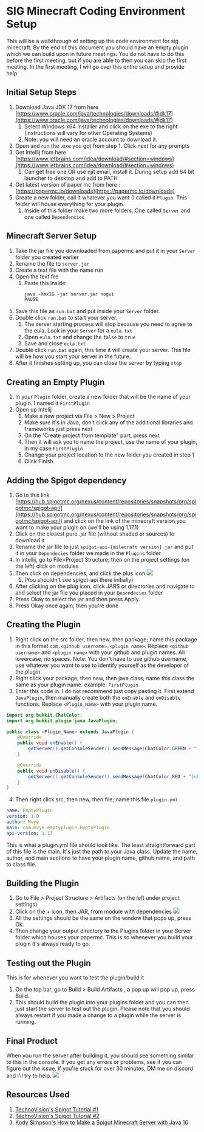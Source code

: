 # SIG Minecraft Coding Environment Setup

This will be a walkthrough of setting up the code environment for sig minecraft. By the end of this document you should have an empty plugin which we can build upon in future meetings. You do not have to do this before the first meeting, but if you are able to then you can skip the first meeting. In the first meeting, I will go over this entire setup and provide help. 


## Initial Setup Steps
1. Download Java JDK 17 from here [https://www.oracle.com/java/technologies/downloads/#jdk17](https://www.oracle.com/java/technologies/downloads/#jdk17)
    1. Select Windows x64 Installer and click on the exe to the right (instructions will vary for other Operating Systems)
    2. Note: you will need an oracle account to download it. 
2. Open and run the .exe you got from step 1. Click next for any prompts 
3. Get Intellij from here [https://www.jetbrains.com/idea/download/#section=windows](https://www.jetbrains.com/idea/download/#section=windows)
    1. Can get free one OR use njit email, install it. During setup add 64 bit launcher to desktop and add to PATH
4. Get latest version of paper mc from here : [https://papermc.io/downloads](https://papermc.io/downloads)
5. Create a new folder, call it whatever you want (I called it `Plugin`. This folder will house everything for your plugin.
    1. Inside of this folder make two more folders. One called `Server` and one called `Dependencies`


## Minecraft Server Setup
1. Take the jar file you downloaded from papermc and put it in your `Server` folder you created earlier
2. Rename the file to `server.jar`
3. Create a text file with the name run
4. Open the text file 
    1. Paste this inside:
        ```html
        java -Xmx1G -jar server.jar nogui
        PAUSE
        ```
5. Save this file as `run.bat` and put inside your `Server` folder. 
6. Double click `run.bat` to start your server. 
    1. The server starting process will stop because you need to agree to the eula. Look in your `Server` for a `eula.txt`
    2. Open `eula.txt` and change the `false` to `true`
    3. Save and close `eula.txt`
7. Double click `run.bat` again, this time it will create your server. This file will be how you start your server in the future.
8. After it finishes setting up, you can close the server by typing `stop`


## Creating an Empty Plugin
1. In your `Plugin` folder, create a new folder that will be the name of your plugin. I named it `FirstPlugin` 
2. Open up Intelij
    1. Make a new project via File > New > Project
    2. Make sure it's in Java, don't click any of the additional libraries and frameworks just press next
    3. On the 'Create project from template" part, press next
    4. Then it will ask you to name the project, use the name of your plugin, in my case `FirstPlugin`
    5. Change your project location to the new folder you created in step 1
    6. Click Finish.


## Adding the Spigot dependency
1. Go to this link [https://hub.spigotmc.org/nexus/content/repositories/snapshots/org/spigotmc/spigot-api/](https://hub.spigotmc.org/nexus/content/repositories/snapshots/org/spigotmc/spigot-api/) and click on the link of the minecraft version you want to make your plugin on (we'll be using 1.17.1)
2. Click on the closest pure .jar file (without shaded or sources) to download it
3. Rename the jar file to just `spigot-api-{milecraft version}.jar` and put it in your `Dependecies` folder we made in the `Plugins` folder
4. In Intellij, go to File>Project Structure; then on the project settings (on the left) click on modules 
5. Then click on dependencies, and click the plus icon 
    ![](https://i.imgur.com/knatjSu.png)
    1. (You shouldn't see spigot-api there initially)
6. After clicking on the plug icon, click JARS or directories and navigate to and select the jar file you placed in your `Dependecies` folder
7. Press Okay to select the jar and then press Apply.
8. Press Okay once again, then you're done

## Creating the Plugin
1. Right click on the src folder, then new, then package; name this package in this format `com.<github username>.<plugin name>`. Replace `<github username>` and `<plugin name>` with your github and plugin names. All lowercase, no spaces. Note: You don't have to use github username, use whatever you want to use to identify yourself as the developer of the plugin.
2. Right click your package, then new, then java class; name this class the same as your plugin name. example: `FirstPlugin`
3. Enter this code in. I do not recommend just copy pasting it. First extend `JavaPlugin`, then manually create both the `onEnable` and `onDisable` functions. Replace `<Plugin_Name>` with your plugin name. 
```java
import org.bukkit.ChatColor;
import org.bukkit.plugin.java.JavaPlugin;

public class <Plugin_Name> extends JavaPlugin {
    @Override
    public void onEnable() {
        getServer().getConsoleSender().sendMessage(ChatColor.GREEN + "[<Plugin_Name>]: Plugin is enabled!");
    }

    @Override
    public void onDisable() {
        getServer().getConsoleSender().sendMessage(ChatColor.RED + "[<Plugin_Name>]: Plugin is disabled!");
    }
}
```
4. Then right click src, then new, then file; name this file `plugin.yml`
```yaml
name: EmptyPlugin
version: 1.0
author: Mvye
main: com.mvye.emptyplugin.EmptyPlugin
api-version: 1.17
```
This is what a plugin.yml file should look like. The least straightforward part of this file is the main. It's just the path to your Java class. Update the name, author, and main sections to have your plugin name, github name, and path to class file. 

## Building the Plugin
1. Go to File > Project Structure > Artifacts (on the left under project settings)
2. Click on the + icon, then JAR, from module with dependencies
![](https://i.imgur.com/7awz2Ci.png)
3. All the settings should be the same on the window that pops up, press Ok.
4. Then change your output directory to the Plugins folder in your Server folder which houses your papermc. This is so whenever you build your plugin it's always ready to go.

## Testing out the Plugin
This is for whenever you want to test the plugin/build it

1. On the top bar, go to Build > Build Artifacts , a pop up will pop up, press Build.
2. This should build the plugin into your plugins folder and you can then just start the server to test out the plugin. Please note that you should always restart if you made a change to a plugin while the server is running.

## Final Product

When you run the server after building it, you should see something similar to this in the console. If you get any errors or problems, see if you can figure out the issue. If you're stuck for over 30 minutes, DM me on discord and I'll try to help. 
![](https://i.imgur.com/pQ3iugB.png)


## Resources Used
1. [TechnoVision's Spigot Tutorial #1](https://youtu.be/lJyTEuqLQfU)
2. [TechnoVision's Spigot Tutorial #2](https://youtu.be/WcFb0GO14zY)
3. [Kody Simpson's How to Make a Spigot Minecraft Server with Java 16](https://youtu.be/B0CyGUDxkDI)
